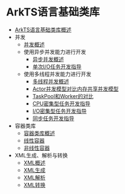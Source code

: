 # ArkTS语言基础类库

- [ArkTS语言基础类库概述](arkts-commonlibrary-overview.md)
- 并发
  - [并发概述](concurrency-overview.md)
  - 使用异步并发能力进行开发
    - [异步并发概述](async-concurrency-overview.md)
    - [单次I/O任务开发指导](single-io-development.md)
  - 使用多线程并发能力进行开发
    - [多线程并发概述](multi-thread-concurrency-overview.md)
    - [Actor并发模型对比内存共享并发模型](actor-model-development-samples.md)
    - [TaskPool和Worker的对比](taskpool-vs-worker.md)
    - [CPU密集型任务开发指导](cpu-intensive-task-development.md)
    - [I/O密集型任务开发指导](io-intensive-task-development.md)
    - [同步任务开发指导](sync-task-development.md)
- 容器类库
  - [容器类库概述](container-overview.md)
  - [线性容器](linear-container.md)
  - [非线性容器](nonlinear-container.md)
- XML生成、解析与转换
  - [XML概述](xml-overview.md)
  - [XML生成](xml-generation.md)
  - [XML解析](xml-parsing.md)
  - [XML转换](xml-conversion.md)
